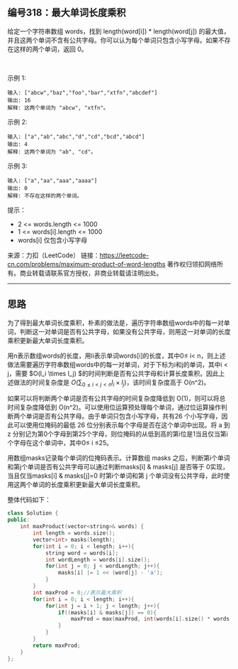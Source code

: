 ## 编号318：最大单词长度乘积

给定一个字符串数组 words，找到 length(word[i]) * length(word[j]) 的最大值，并且这两个单词不含有公共字母。你可以认为每个单词只包含小写字母。如果不存在这样的两个单词，返回 0。

 

示例 1:
```
输入: ["abcw","baz","foo","bar","xtfn","abcdef"]
输出: 16 
解释: 这两个单词为 "abcw", "xtfn"。
```
示例 2:
```
输入: ["a","ab","abc","d","cd","bcd","abcd"]
输出: 4 
解释: 这两个单词为 "ab", "cd"。
```
示例 3:
```
输入: ["a","aa","aaa","aaaa"]
输出: 0 
解释: 不存在这样的两个单词。 
```
提示：

* 2 <= words.length <= 1000
* 1 <= words[i].length <= 1000
* words[i] 仅包含小写字母

来源：力扣（LeetCode）
链接：https://leetcode-cn.com/problems/maximum-product-of-word-lengths
著作权归领扣网络所有。商业转载请联系官方授权，非商业转载请注明出处。

---
## 思路

为了得到最大单词长度乘积，朴素的做法是，遍历字符串数组words中的每一对单词，判断这一对单词是否有公共字母，如果没有公共字母，则用这一对单词的长度乘积更新最大单词长度乘积。

用n表示数组words的长度，用li表示单词words[i]的长度，其中0≤ i< n，则上述做法需要遍历字符串数组words中的每一对单词，对于下标为i和j的单词，其中i < j，需要 $O(l_i \times l_j) $的时间判断是否有公共字母和计算长度乘积。因此上述做法的时间复杂度是 $O(\sum_{0 \le i < j < n} l_i \times l_j)$，该时间复杂度高于 O(n^2)。

如果可以将判断两个单词是否有公共字母的时间复杂度降低到 O(1)，则可以将总时间复杂度降低到 O(n^2)。可以使用位运算预处理每个单词，通过位运算操作判断两个单词是否有公共字母。由于单词只包含小写字母，共有26 个小写字母，因此可以使用位掩码的最低 26 位分别表示每个字母是否在这个单词中出现。将 a 到 z 分别记为第0个字母到第25个字母，则位掩码的从低到高的第i位是1当且仅当第i个字母在这个单词中，其中0≤ i ≤25。

用数组masks记录每个单词的位掩码表示。计算数组 masks 之后，判断第i个单词和第j个单词是否有公共字母可以通过判断masks[i] & masks[j] 是否等于 0实现，当且仅当masks[i] & masks[j]=0 时第i个单词和第 j 个单词没有公共字母，此时使用这两个单词的长度乘积更新最大单词长度乘积。

整体代码如下：
```c++
class Solution {
public:
    int maxProduct(vector<string>& words) {
        int length = words.size();
        vector<int> masks(length);
        for(int i = 0; i < length; i++){
            string word = words[i];
            int wordLength = words[i].size();
            for(int j = 0; j < wordLength; j++){
                masks[i] |= 1 << (word[j] - 'a');
            }
        }
        int maxProd = 0;//表示最大乘积
        for(int i = 0; i < length; i++){
            for(int j = i + 1; j < length; j++){
                if((masks[i] & masks[j]) == 0){
                    maxProd = max(maxProd, int(words[i].size() * words[j].size()));
                }
            }
        }
        return maxProd;
    }
};
```